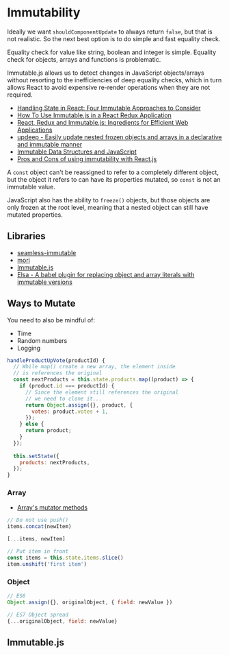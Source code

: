 # Immutability

Ideally we want `shouldComponentUpdate` to always return `false`, but that is not realistic. So the next best option is to do simple and fast equality check.

Equality check for value like string, boolean and integer is simple. Equality check for objects, arrays and functions is problematic.

Immutable.js allows us to detect changes in JavaScript objects/arrays without resorting to the inefficiencies of deep equality checks, which in turn allows React to avoid expensive re-render operations when they are not required.

* [Handling State in React: Four Immutable Approaches to Consider](https://medium.com/@housecor/handling-state-in-react-four-immutable-approaches-to-consider-d1f5c00249d5)
* [How To Use Immutable.js in a React Redux Application](https://codebrahma.com/how-to-use-immutable-js-in-a-react-redux-application/)
* [React, Redux and Immutable.js: Ingredients for Efficient Web Applications](https://www.toptal.com/react/react-redux-and-immutablejs)
* [updeep - Easily update nested frozen objects and arrays in a declarative and immutable manner](https://github.com/substantial/updeep)
* [Immutable Data Structures and JavaScript](http://jlongster.com/Using-Immutable-Data-Structures-in-JavaScript)
* [Pros and Cons of using immutability with React.js](http://reactkungfu.com/2015/08/pros-and-cons-of-using-immutability-with-react-js/)

A `const` object can't be reassigned to refer to a completely different object, but the object it refers to can have its properties mutated, so `const` is not an immutable value.

JavaScript also has the ability to `freeze()` objects, but those objects are only frozen at the root level, meaning that a nested object can still have mutated properties.

## Libraries

* [seamless-immutable](https://github.com/rtfeldman/seamless-immutable)
* [mori](https://github.com/swannodette/mori)
* [Immutable.js](https://facebook.github.io/immutable-js/)
* [Elsa - A babel plugin for replacing object and array literals with immutable versions](https://github.com/JonAbrams/elsa)

## Ways to Mutate

You need to also be mindful of:

* Time
* Random numbers
* Logging

```js
handleProductUpVote(productId) {
  // While map() create a new array, the element inside
  // is references the original
  const nextProducts = this.state.products.map((product) => {
    if (product.id === productId) {
      // Since the element still references the original
      // we need to clone it...
      return Object.assign({}, product, {
        votes: product.votes + 1,
      });
    } else {
      return product;
    }
  });
    this.setState({    products: nextProducts,  });}
```

### Array

* [Array's mutator methods](https://developer.mozilla.org/en-US/docs/Web/JavaScript/Reference/Global_Objects/Array#Mutator_methods)

```js
// Do not use push()
items.concat(newItem)

[...items, newItem]

// Put item in front
const items = this.state.items.slice()
item.unshift('first item')
```

### Object

```js
// ES6
Object.assign({}, originalObject, { field: newValue })

// ES7 Object spread
{...originalObject, field: newValue}
```

## Immutable.js

